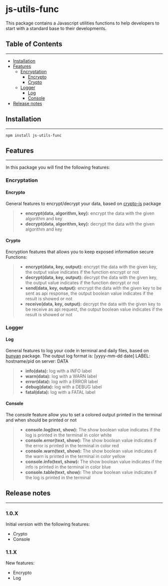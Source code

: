 # js-utils-func

This package contains a Javascript utilities functions to help developers to start with a standard base to their developments.

<!-- TOC titleSize:2 tabSpaces:2 depthFrom:1 depthTo:6 withLinks:1 updateOnSave:1 orderedList:0 skip:0 title:1 charForUnorderedList:* -->

## Table of Contents

---

-   [Installation](#Installation)
-   [Features](#Features)
    -   [Encryptation](#Encryptation)
        -   [Encrypto](#Encrypto)
        -   [Crypto](#Crypto)
    -   [Logger](#Logger)
        -   [Log](#Log)
        -   [Console](#Console)
-   [Release notes](#Release)
    <!-- -   [app.js](#appjs) -->

<!-- /TOC -->

## Installation

---

<!-- ```sh -->

    npm install js-utils-func

<!-- ``` -->

## Features

---

In this package you will find the following features:

### **Encryptation**

#### **Encrypto**

General features to encrypt/decrypt your data, based on [crypto-js](https://www.npmjs.com/package/crypto-js) package

> -   **encrypt(data, algorithm, key):** encrypt the data with the given algorithm and key
> -   **decrypt(data, algorithm, key):** decrypt the data with the given algorithm and key

#### **Crypto**

Encryption features that allows you to keep exposed information secure
Functions:

> -   **encrypt(data, key, output):** encrypt the data with the given key, the output value indicates if the function encrypt or not
> -   **decrypt(data, key, output):** decrypt the data with the given key, the output value indicates if the function decrypt or not
> -   **send(data, key, output):** encrypt the data with the given key to be sent as api response, the output boolean value indicates if the result is showed or not
> -   **receive(data, key, output):** decrypt the data with the given key to be receive as api request, the output boolean value indicates if the result is showed or not

### **Logger**

#### **Log**

General features to log your code in terminal and daily files, based on [bunyan](https://www.npmjs.com/package/bunyan) package.
The output log format is: [yyyy-mm-dd date] LABEL: hostname/pid on server: DATA

> -   **info(data):** log with a INFO label
> -   **warn(data):** log with a WARN label
> -   **error(data):** log with a ERROR label
> -   **debug(data):** log with a DEBUG label
> -   **fatal(data):** log with a FATAL label

#### **Console**

The console feature allow you to set a colored output printed in the terminal and when should be printed or not

> -   **console.log(text, show):** The show boolean value indicates if the log is printed in the terminal in color white
> -   **console.error(text, show):** The show boolean value indicates if the error is printed in the terminal in color red
> -   **console.warn(text, show):** The show boolean value indicates if the warn is printed in the terminal in color yellow
> -   **console.info(text, show):** The show boolean value indicates if the info is printed in the terminal in color blue
> -   **console.table(text, show):** The show boolean value indicates if the log is printed in the terminal

## Release notes

---

### **1.0.X**

Initial version with the following features:

-   Crypto
-   Console

### **1.1.X**

New features:

-   Encrypto
-   Log
